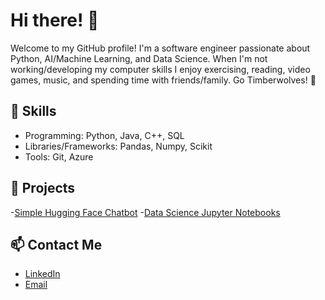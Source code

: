 # Hi there! 👋

Welcome to my GitHub profile! I'm a software engineer passionate about Python, AI/Machine Learning, and Data Science. When I'm not working/developing my computer skills I enjoy exercising, reading, video games, music, and spending time with friends/family. Go Timberwolves! :wolf:

## 🚀 Skills
- Programming: Python, Java, C++, SQL
- Libraries/Frameworks: Pandas, Numpy, Scikit
- Tools: Git, Azure

## 🌟 Projects
-[Simple Hugging Face Chatbot](https://github.com/barbercash/Simple-Hugging-Face-Chat-Bot/tree/main)
-[Data Science Jupyter Notebooks](https://github.com/barbercash/Data-Science-Notebooks)

## 📫 Contact Me
- [LinkedIn](www.linkedin.com/in/cash-griffith-barber)
- [Email](mailto:barbercash@yahoo.com)
